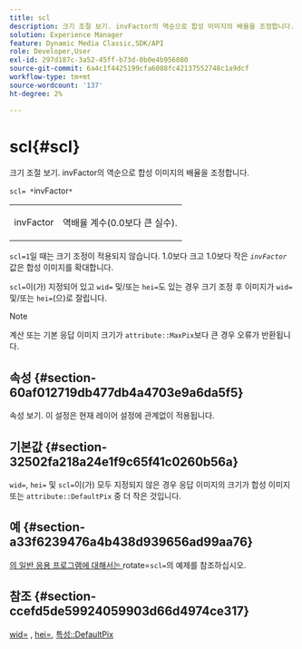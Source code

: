 ```yaml
---
title: scl
description: 크기 조절 보기. invFactor의 역순으로 합성 이미지의 배율을 조정합니다.
solution: Experience Manager
feature: Dynamic Media Classic,SDK/API
role: Developer,User
exl-id: 297d187c-3a52-45ff-b73d-0b0e4b956080
source-git-commit: 6a4c1f4425199cfa6088fc42137552748c1a9dcf
workflow-type: tm+mt
source-wordcount: '137'
ht-degree: 2%

---
```


# scl{#scl}

크기 조절 보기. invFactor의 역순으로 합성 이미지의 배율을 조정합니다.

`scl= *`invFactor`*`

<table id="simpletable_A09F5EECAC2B4E0F8633D71C6AD36D8D"> 
 <tr class="strow"> 
  <td class="stentry"> <p><span class="varname"> invFactor</span> </p> </td> 
  <td class="stentry"> <p>역배율 계수(0.0보다 큰 실수). </p></td> 
 </tr> 
</table>

`scl=1`일 때는 크기 조정이 적용되지 않습니다. 1.0보다 크고 1.0보다 작은 *`invFactor`* 값은 합성 이미지를 확대합니다.

`scl=`이(가) 지정되어 있고 `wid=` 및/또는 `hei=`도 있는 경우 크기 조정 후 이미지가 `wid=` 및/또는 `hei=`(으)로 잘립니다.

>[!NOTE]
>
>계산 또는 기본 응답 이미지 크기가 `attribute::MaxPix`보다 큰 경우 오류가 반환됩니다.

## 속성 {#section-60af012719db477db4a4703e9a6da5f5}

속성 보기. 이 설정은 현재 레이어 설정에 관계없이 적용됩니다.

## 기본값 {#section-32502fa218a24e1f9c65f41c0260b56a}

`wid=`, `hei=` 및 `scl=`이(가) 모두 지정되지 않은 경우 응답 이미지의 크기가 합성 이미지 또는 `attribute::DefaultPix` 중 더 작은 것입니다.

## 예 {#section-a33f6239476a4b438d939656ad99aa76}

[의 일반 응용 프로그램에 대해서는 &#x200B;](../../../../../is-api/http-ref/image-serving-api-ref/c-http-protocol-reference/c-command-reference/r-rotate.md#reference-12abb086635546ec9ec2e1a793dc1096)rotate=`scl=`의 예제를 참조하십시오.

## 참조 {#section-ccefd5de59924059903d66d4974ce317}

[wid=](../../../../../is-api/http-ref/image-serving-api-ref/c-http-protocol-reference/c-command-reference/r-is-http-wid.md#reference-bfeadcb67bf4485f851eb21345527e47) , [hei=](../../../../../is-api/http-ref/image-serving-api-ref/c-http-protocol-reference/c-command-reference/r-is-http-hei.md#reference-6d6f556ccc0e4b98a815e8a5c1944a96), [특성::DefaultPix](../../../../../is-api/image-catalog/image-serving-api-ref/c-image-catalog-reference/c-attributes-reference/r-defaultpix.md#reference-996b2c22b30f4fd9b970c84063306df1)
